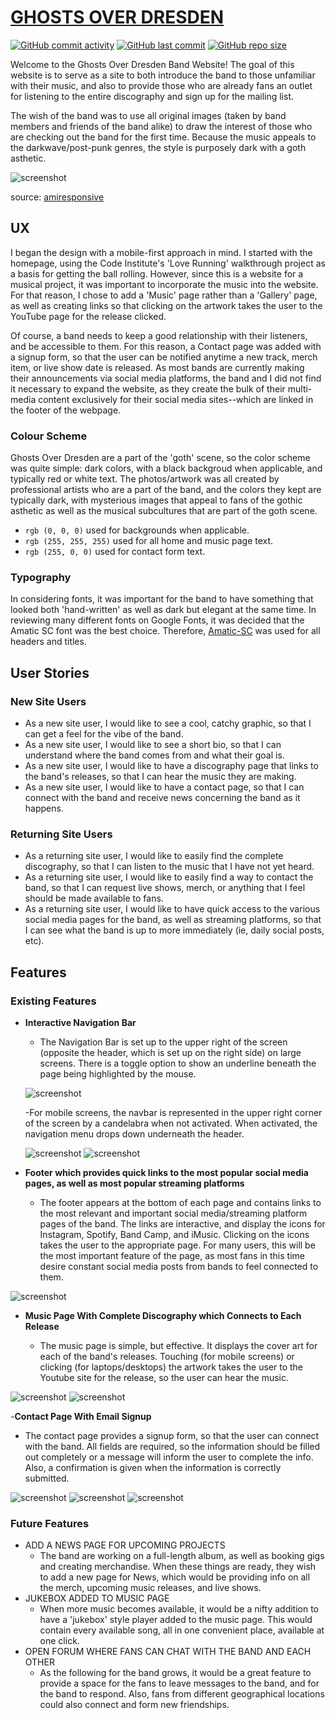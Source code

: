 # [GHOSTS OVER DRESDEN](https://craigdickerson725.github.io/ghosts_over_dresden)

[![GitHub commit activity](https://img.shields.io/github/commit-activity/t/craigdickerson725/ghosts_over_dresden)](https://github.com/craigdickerson725/ghosts_over_dresden/commits/main)
[![GitHub last commit](https://img.shields.io/github/last-commit/craigdickerson725/ghosts_over_dresden)](https://github.com/craigdickerson725/ghosts_over_dresden/commits/main)
[![GitHub repo size](https://img.shields.io/github/repo-size/craigdickerson725/ghosts_over_dresden)](https://github.com/craigdickerson725/ghosts_over_dresden)

Welcome to the Ghosts Over Dresden Band Website!  The goal of this website is to serve as a site to both introduce the band to those unfamiliar with their music, and also to provide those who are already fans an outlet for listening to the entire discography and sign up for the mailing list.

The wish of the band was to use all original images (taken by band members and friends of the band alike) to draw the interest of those who are checking out the band for the first time.  Because the music appeals to the darkwave/post-punk genres, the style is purposely dark with a goth asthetic. 

![screenshot](documentation/mockup_screenshot.png.png)

source: [amiresponsive](https://ui.dev/amiresponsive?url=https://craigdickerson725.github.io/ghosts_over_dresden)

## UX

I began the design with a mobile-first approach in mind. I started with the homepage, using the Code Institute's 'Love Running' walkthrough project as a basis for getting the ball rolling.  However, since this is a website for a musical project, it was important to incorporate the music into the website.  For that reason, I chose to add a 'Music' page rather than a 'Gallery' page, as well as creating links so that clicking on the artwork takes the user to the YouTube page for the release clicked.

Of course, a band needs to keep a good relationship with their listeners, and be accessible to them.  For this reason, a Contact page was added with a signup form, so that the user can be notified anytime a new track, merch item, or live show date is released.  As most bands are currently making their announcements via social media platforms, the band and I did not find it necessary to expand the website, as they create the bulk of their multi-media content exclusively for their social media sites--which are linked in the footer of the webpage.

### Colour Scheme

Ghosts Over Dresden are a part of the 'goth' scene, so the color scheme was quite simple:  dark colors, with a black backgroud when applicable, and typically red or white text.  The photos/artwork was all created by professional artists who are a part of the band, and the colors they kept are typically dark, with mysterious images that appeal to fans of the gothic asthetic as well as the musical subcultures that are part of the goth scene.

- `rgb (0, 0, 0)` used for backgrounds when applicable.
- `rgb (255, 255, 255)` used for all home and music page text.
- `rgb (255, 0, 0)` used for contact form text.

### Typography

In considering fonts, it was important for the band to have something that looked both 'hand-written' as well as dark but elegant at the same time.  In reviewing many different fonts on Google Fonts, it was decided that the Amatic SC font was the best choice.  Therefore, [Amatic-SC](https://fonts.googleapis.com/css2?family=Amatic+SC:wght@400;700&display=swap) was used for all headers and titles.

## User Stories

### New Site Users

- As a new site user, I would like to see a cool, catchy graphic, so that I can get a feel for the vibe of the band.
- As a new site user, I would like to see a short bio, so that I can understand where the band comes from and what their goal is.
- As a new site user, I would like to have a discography page that links to the band's releases, so that I can hear the music they are making.
- As a new site user, I would like to have a contact page, so that I can connect with the band and receive news concerning the band as it happens.

### Returning Site Users

- As a returning site user, I would like to easily find the complete discography, so that I can listen to the music that I have not yet heard.
- As a returning site user, I would like to easily find a way to contact the band, so that I can request live shows, merch, or anything that I feel should be made available to fans.
- As a returning site user, I would like to have quick access to the various social media pages for the band, as well as streaming platforms, so that I can see what the band is up to more immediately (ie, daily social posts, etc).

## Features

### Existing Features

- **Interactive Navigation Bar**

    - The Navigation Bar is set up to the upper right of the screen (opposite the header, which is set up on the right side) on large screens. There is a toggle option to show an underline beneath the page being highlighted by the mouse.

    ![screenshot](documentation/features/navbar_large_screens.png)

    -For mobile screens, the navbar is represented in the upper right corner of the screen by a candelabra when not activated.  When activated, the navigation menu drops down underneath the header.

    ![screenshot](documentation/features/navbar_mobile_unclicked.png)
    ![screenshot](documentation/features/navbar_mobile_dropdown.png)

- **Footer which provides quick links to the most popular social media pages, as well as most popular streaming platforms**

    - The footer appears at the bottom of each page and contains links to the most relevant and important social media/streaming platform pages of the band.  The links are interactive, and display the icons for Instagram, Spotify, Band Camp, and iMusic.  Clicking on the icons takes the user to the appropriate page.  For many users, this will be the most important feature of the page, as most fans in this time desire constant social media posts from bands to feel connected to them.

![screenshot](documentation/features/footer.png)

- **Music Page With Complete Discography which Connects to Each Release**

    - The music page is simple, but effective.  It displays the cover art for each of the band's releases.  Touching (for mobile screens) or clicking (for laptops/desktops) the artwork takes the user to the Youtube site for the release, so the user can hear the music.  

![screenshot](documentation/features/music_page_mobile.png)
![screenshot](documentation/features/music_page_large_screens.png)

-**Contact Page With Email Signup**

  - The contact page provides a signup form, so that the user can connect with the band.  All fields are required, so the information should be filled out completely or a message will inform the user to complete the info.  Also, a confirmation is given when the information is correctly submitted.

![screenshot](documentation/features/signup_form_with_info_incomplete.png)
![screenshot](documentation/features/signup_form_with_info_completed.png)
![screenshot](documentation/features/signup_form_submission_confirmation.png)

### Future Features

- ADD A NEWS PAGE FOR UPCOMING PROJECTS
    - The band are working on a full-length album, as well as booking gigs and creating merchandise.  When these things are ready, they wish to add a new page for News, which would be providing info on all the merch, upcoming music releases, and live shows.
- JUKEBOX ADDED TO MUSIC PAGE
    - When more music becomes available, it would be a nifty addition to have a 'jukebox' style player added to the music page.  This would contain every available song, all in one convenient place, available at one click.
- OPEN FORUM WHERE FANS CAN CHAT WITH THE BAND AND EACH OTHER
    - As the following for the band grows, it would be a great feature to provide a space for the fans to leave messages to the band, and for the band to respond.  Also, fans from different geographical locations could also connect and form new friendships.